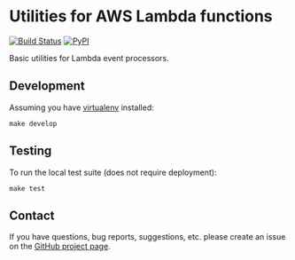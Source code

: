 Utilities for AWS Lambda functions
==================================

[![Build Status](https://travis-ci.org/humilis/humilis-lambdautils.svg?branch=master)](https://travis-ci.org/humilis/humilis-lambdautils)
[![PyPI](https://img.shields.io/pypi/v/lambdautils.svg?style=flat)](https://pypi.python.org/pypi/lambdautils)

Basic utilities for Lambda event processors.


## Development

Assuming you have [virtualenv][virtualenv] installed:

[virtualenv]: https://virtualenv.readthedocs.org/en/latest/

```
make develop
```


## Testing

To run the local test suite (does not require deployment):

```
make test
```


## Contact

If you have questions, bug reports, suggestions, etc. please create an issue
on the [GitHub project page][projectpage].

[projectpage]: https://github.com/humilis/humilis-lambdautils
